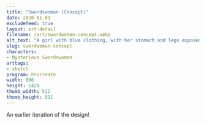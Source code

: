 ```yaml
---
title: "Swordswoman (Concept)"
date: 2020-01-01
excludefeed: true
layout: art-detail
filename: /art/swordwoman-concept.webp
alt_text: "A girl with blue clothing, with her stomach and legs exposed. She is holding a spear like device and adorned with gold accessories."
slug: swordwoman-concept
characters:
- Mysterious Swordswoman
arttags:
- sketch
program: Procreate
width: 896
height: 1420
thumb_width: 512
thumb_height: 811
---
```

An earlier iteration of the design!
